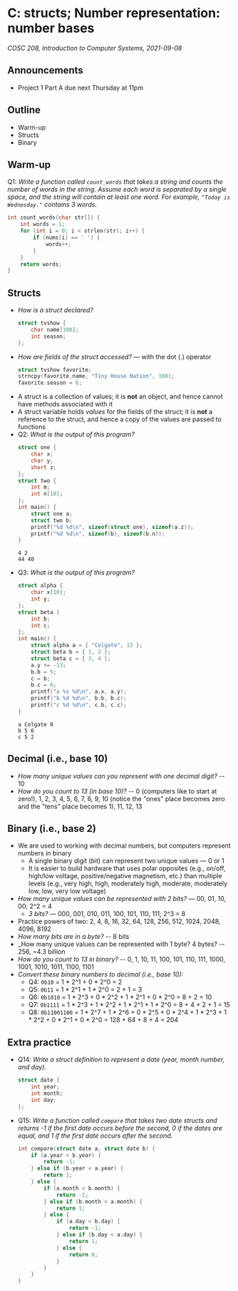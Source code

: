 # C: structs; Number representation: number bases
_COSC 208, Introduction to Computer Systems, 2021-09-08_

## Announcements
* Project 1 Part A due next Thursday at 11pm

## Outline
* Warm-up
* Structs
* Binary

## Warm-up
Q1: _Write a function called `count_words` that takes a string and counts the number of words in the string. Assume each word is separated by a single space, and the string will contain at least one word. For example, `"Today is Wednesday."` contains 3 words._
```C
int count_words(char str[]) {
    int words = 1;
    for (int i = 0; i < strlen(str); i++) {
        if (nums[i] == ' ') {
            words++;
        }
    }
    return words;
}
```

## Structs
* _How is a struct declared?_
    ```C
    struct tvshow {
        char name[100];
        int season;
    };
    ```
* _How are fields of the struct accessed?_ — with the dot (.) operator
    ```C
    struct tvshow favorite;
    strncpy(favorite.name, "Tiny House Nation", 100);
    favorite.season = 6;
    ```
* A struct is a collection of values; it is **not** an object, and hence cannot have methods associated with it
* A struct variable holds *values* for the fields of the struct; it is **not** a reference to the struct, and hence a copy of the values are passed to functions
* Q2: _What is the output of this program?_
    ```C
    struct one {
        char x;
        char y;
        short z;
    };
    struct two {
        int m;
        int n[10];
    };
    int main() {
        struct one a;
        struct two b;
        printf("%d %d\n", sizeof(struct one), sizeof(a.z));
        printf("%d %d\n", sizeof(b), sizeof(b.n));
    }
    ```
    ```
    4 2
    44 40
    ```
* Q3: _What is the output of this program?_
    ```C
    struct alpha {
        char x[10];
        int y;
    };
    struct beta {
        int b;
        int c;
    };
    int main() {
        struct alpha a = { "Colgate", 13 };
        struct beta b = { 1, 2 };
        struct beta c = { 3, 4 };
        a.y += -13;
        b.b = 5;
        c = b;
        b.c = 6;
        printf("a %s %d\n", a.x, a.y);
        printf("b %d %d\n", b.b, b.c);
        printf("c %d %d\n", c.b, c.c);
    }
    ```
    ```
    a Colgate 0
    b 5 6
    c 5 2
    ```

## Decimal (i.e., base 10)
* _How many unique values can you represent with one decimal digit?_ -- 10
* _How do you count to 13 (in base 10)?_ -- 0 (computers like to start at zero!), 1, 2, 3, 4, 5, 6, 7, 8, 9, 10 (notice the "ones" place becomes zero and the "tens" place becomes 1), 11, 12, 13

## Binary (i.e., base 2)
* We are used to working with decimal numbers, but computers represent numbers in binary
    * A single binary digit (_bit_) can represent two unique values — 0 or 1
    * It is easier to build hardware that uses polar opposites (e.g., on/off, high/low voltage, positive/negative magnetism, etc.) than multiple levels (e.g., very high, high, moderately high, moderate, moderately low, low, very low voltage)
* _How many unique values can be represented with 2 bits?_ — 00, 01, 10, 00; 2^2 = 4
    * _3 bits?_ — 000, 001, 010, 011, 100, 101, 110, 111; 2^3 = 8
* Practice powers of two: 2, 4, 8, 16, 32, 64, 128, 256, 512, 1024, 2048, 4096, 8192
* _How many bits are in a byte?_ -- 8 bits
* _How many unique values can be represented with 1 byte? 4 bytes? -- 256, ~4.3 billion
* _How do you count to 13 in binary?_ -- 0, 1, 10, 11, 100, 101, 110, 111, 1000, 1001, 1010, 1011, 1100, 1101
* _Convert these binary numbers to decimal (i.e., base 10):_
    * Q4: `0b10` = 1 * 2^1 + 0 * 2^0 = 2
    * Q5: `0b11` = 1 * 2^1 + 1 * 2^0 = 2 + 1 = 3
    * Q6: `0b1010` = 1 * 2^3 + 0 * 2^2 + 1 * 2^1 + 0 * 2^0 = 8 + 2 = 10
    * Q7: `0b1111` = 1 * 2^3 + 1 * 2^2 + 1 * 2^1 + 1 * 2^0 = 8 + 4 + 2 + 1 = 15
    * Q8: `0b11001100` = 1 * 2^7 + 1 * 2^6 + 0 * 2^5 + 0 * 2^4 + 1 * 2^3 + 1 * 2^2 + 0 * 2^1 + 0 * 2^0 = 128 + 64 + 8 + 4 = 204

## Extra practice
* Q14: _Write a struct definition to represent a date (year, month number, and day)._
    ```C
    struct date {
        int year;
        int month;
        int day;
    };
    ```
* Q15: _Write a function called `compare` that takes two date structs and returns -1 if the first date occurs before the second, 0 if the dates are equal, and 1 if the first date occurs after the second._
    ```C
    int compare(struct date a, struct date b) {
        if (a.year < b.year) {
            return -1;
        } else if (b.year < a.year) {
            return 1;
        } else {
            if (a.month < b.month) {
                return -1;
            } else if (b.month < a.month) {
                return 1;
            } else { 
                if (a.day < b.day) {
                    return -1;
                } else if (b.day < a.day) {
                    return 1;
                } else {
                    return 0;
                }
            }
        }
    }
    ```
